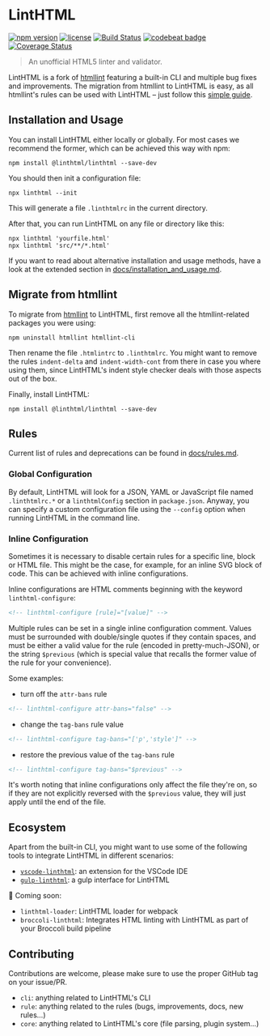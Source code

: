 # LintHTML

[![npm version](https://img.shields.io/npm/v/@linthtml/linthtml.svg?style=flat-square)](https://npmjs.org/package/@linthtml/linthtml)
[![license](https://img.shields.io/npm/l/@linthtml/linthtml.svg?style=flat-square)](https://npmjs.org/package/@linthtml/linthtml)
[![Build Status](https://travis-ci.org/linthtml/linthtml.svg?branch=develop)](https://travis-ci.org/linthtml/linthtml)
[![codebeat badge](https://codebeat.co/badges/b16712c0-c863-4fda-8ea2-75dacd0faf1a)](https://codebeat.co/projects/github-com-linthtml-linthtml-develop)
[![Coverage Status](https://coveralls.io/repos/github/linthtml/linthtml/badge.svg?branch=develop)](https://coveralls.io/github/linthtml/linthtml?branch=develop)
<!-- [![FOSSA Status](https://app.fossa.io/api/projects/git%2Bgithub.com%2Flinthtml%2Flinthtml.svg?type=shield)](https://app.fossa.io/projects/git%2Bgithub.com%2Flinthtml%2Flinthtml?ref=badge_shield) -->

> An unofficial HTML5 linter and validator.

LintHTML is a fork of [htmllint](https://github.com/htmllint/htmllint) featuring a built-in CLI and multiple bug fixes and improvements.
The migration from htmllint to LintHTML is easy, as all htmllint's rules can be used with LintHTML – just follow this [simple guide](#migrate-from-htmllint).

## Installation and Usage

You can install LintHTML either locally or globally.
For most cases we recommend the former, which can be achieved this way with npm:

```shell
npm install @linthtml/linthtml --save-dev
```

You should then init a configuration file:

```shell
npx linthtml --init
```

This will generate a file `.linthtmlrc` in the current directory.

After that, you can run LintHTML on any file or directory like this:

```shell
npx linthtml 'yourfile.html'
npx linthtml 'src/**/*.html'
```

If you want to read about alternative installation and usage methods, have a look at the extended section in [docs/installation_and_usage.md](docs/installation_and_usage.md).

## Migrate from htmllint

To migrate from [htmllint](https://github.com/htmllint/htmllint) to LintHTML, first remove all the htmllint-related packages you were using:

```shell
npm uninstall htmllint htmllint-cli
```

Then rename the file `.htmlintrc` to `.linthtmlrc`.
You might want to remove the rules `indent-delta` and `indent-width-cont` from there in case you where using them, since LintHTML's indent style checker deals with those aspects out of the box.

Finally, install LintHTML:

```shell
npm install @linthtml/linthtml --save-dev
```

## Rules

Current list of rules and deprecations can be found in [docs/rules.md](docs/rules.md).

### Global Configuration

By default, LintHTML will look for a JSON, YAML or JavaScript file named `.linthtmlrc.*` or a `linthtmlConfig` section in `package.json`.
Anyway, you can specify a custom configuration file using the `--config` option when running LintHTML in the command line.

### Inline Configuration

Sometimes it is necessary to disable certain rules for a specific line, block or HTML file.
This might be the case, for example, for an inline SVG block of code.
This can be achieved with inline configurations.

Inline configurations are HTML comments beginning with the keyword `linthtml-configure`:

```html
<!-- linthtml-configure [rule]="[value]" -->
```

Multiple rules can be set in a single inline configuration comment.
Values must be surrounded with double/single quotes if they contain spaces, and must be either a valid value for the rule (encoded in pretty-much-JSON), or the string `$previous` (which is special value that recalls the former value of the rule for your convenience).

Some examples:

* turn off the `attr-bans` rule

```html
<!-- linthtml-configure attr-bans="false" -->
```

* change the `tag-bans` rule value

```html
<!-- linthtml-configure tag-bans="['p','style']" -->
```

* restore the previous value of the `tag-bans` rule

```html
<!-- linthtml-configure tag-bans="$previous" -->
```



It's worth noting that inline configurations only affect the file they're on, so if they are not explicitly reversed with the `$previous` value, they will just apply until the end of the file.

## Ecosystem

Apart from the built-in CLI, you might want to use some of the following tools to integrate LintHTML in different scenarios:

* [`vscode-linthtml`](https://marketplace.visualstudio.com/items?itemName=kamikillerto.vscode-linthtml): an extension for the VSCode IDE
* [`gulp-linthtml`](https://github.com/linthtml/gulp-linthtml): a gulp interface for LintHTML

🚧 Coming soon:

* `linthtml-loader`: LintHTML loader for webpack
* `broccoli-linthtml`: Integrates HTML linting with LintHTML as part of your Broccoli build pipeline

## Contributing

Contributions are welcome, please make sure to use the proper GitHub tag on your issue/PR.

* `cli`: anything related to LintHTML's CLI
* `rule`: anything related to the rules (bugs, improvements, docs, new rules...)
* `core`: anything related to LintHTML's core (file parsing, plugin system...)

<!-- ## License
[![FOSSA Status](https://app.fossa.io/api/projects/git%2Bgithub.com%2Flinthtml%2Flinthtml.svg?type=large)](https://app.fossa.io/projects/git%2Bgithub.com%2Flinthtml%2Flinthtml?ref=badge_large) -->